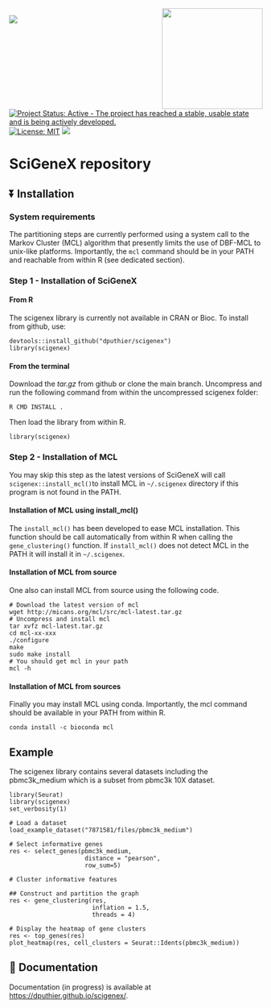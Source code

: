 <!-- README.md is generated from README.Rmd using devtools::build_readme(). Please edit that file -->

<img src="https://github.com/dputhier/scigenex/blob/main/inst/sticker/scigenex_logo.png?raw=true" width="200" align="right"/>

[![](https://img.shields.io/badge/lifecycle-stable-green.svg)](https://lifecycle.r-lib.org/articles/stages.html#stable)
[![Project Status: Active - The project has reached a stable, usable
state and is being actively
developed.](https://www.repostatus.org/badges/latest/active.svg)](https://www.repostatus.org/#active)
[![License:
MIT](https://img.shields.io/badge/license-MIT-blue.svg)](https://cran.r-project.org/web/licenses/MIT)
[![](https://img.shields.io/github/last-commit/dputhier/scigenex.svg)](https://github.com/dputhier/scigenex/commits/main)

# SciGeneX repository

## :arrow_double_down: Installation

### System requirements

The partitioning steps are currently performed using a system call to
the Markov Cluster (MCL) algorithm that presently limits the use of
DBF-MCL to unix-like platforms. Importantly, the `mcl` command should be
in your PATH and reachable from within R (see dedicated section).

### Step 1 - Installation of SciGeneX

#### From R

The scigenex library is currently not available in CRAN or Bioc. To
install from github, use:

    devtools::install_github("dputhier/scigenex")
    library(scigenex)

#### From the terminal

Download the *tar.gz* from github or clone the main branch. Uncompress
and run the following command from within the uncompressed scigenex
folder:

    R CMD INSTALL .

Then load the library from within R.

    library(scigenex)

### Step 2 - Installation of MCL

You may skip this step as the latest versions of SciGeneX will call
`scigenex::install_mcl()`to install MCL in `~/.scigenex` directory if
this program is not found in the PATH.

#### Installation of MCL using install_mcl()

The `install_mcl()` has been developed to ease MCL installation. This
function should be call automatically from within R when calling the
`gene_clustering()` function. If `install_mcl()` does not detect MCL in
the PATH it will install it in `~/.scigenex`.

#### Installation of MCL from source

One also can install MCL from source using the following code.

    # Download the latest version of mcl 
    wget http://micans.org/mcl/src/mcl-latest.tar.gz
    # Uncompress and install mcl
    tar xvfz mcl-latest.tar.gz
    cd mcl-xx-xxx
    ./configure
    make
    sudo make install
    # You should get mcl in your path
    mcl -h

#### Installation of MCL from sources

Finally you may install MCL using conda. Importantly, the mcl command
should be available in your PATH from within R.

    conda install -c bioconda mcl

## Example

The scigenex library contains several datasets including the
pbmc3k_medium which is a subset from pbmc3k 10X dataset.

    library(Seurat)
    library(scigenex)
    set_verbosity(1)

    # Load a dataset
    load_example_dataset("7871581/files/pbmc3k_medium")

    # Select informative genes
    res <- select_genes(pbmc3k_medium,
                         distance = "pearson",
                         row_sum=5)
                         
    # Cluster informative features
     
    ## Construct and partition the graph
    res <- gene_clustering(res, 
                           inflation = 1.5, 
                           threads = 4)
                            
    # Display the heatmap of gene clusters
    res <- top_genes(res)
    plot_heatmap(res, cell_clusters = Seurat::Idents(pbmc3k_medium))

## :book: Documentation

Documentation (in progress) is available at
<https://dputhier.github.io/scigenex/>.
